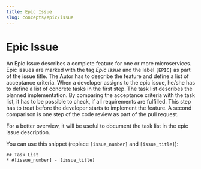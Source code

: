 ```yaml
---
title: Epic Issue
slug: concepts/epic/issue
---
```

# Epic Issue
An Epic Issue describes a complete feature for one or more microservices. Epic issues are marked with the tag *Epic Issue* and the label `[EPIC]` as part of the issue title. The Autor has to describe the feature and define a list of acceptance criteria. When a developer assigns to the epic issue, he/she has to define a list of concrete tasks in the first step. The task list describes the planned implementation. By comparing the acceptance criteria with the task list, it has to be possible to check, if all requirements are fulfilled. This step has to treat before the developer starts to implement the feature. A second comparison is one step of the code review as part of the pull request.

For a better overview, it will be useful to document the task list in the epic issue description. 

You can use this snippet (replace `[issue_number]` and `[issue_title]`): 

```
## Task List
* #[issue_number] - [issue_title]
```

